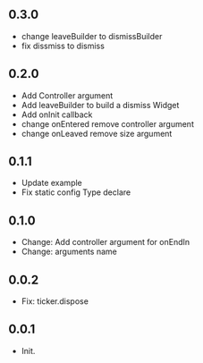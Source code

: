 ## 0.3.0
* change leaveBuilder to dismissBuilder
* fix dissmiss to dismiss

## 0.2.0
* Add Controller argument
* Add leaveBuilder to build a dismiss Widget
* Add onInit callback
* change onEntered remove controller argument
* change onLeaved remove size argument

## 0.1.1
* Update example
* Fix static config Type declare

## 0.1.0
* Change: Add controller argument for onEndIn
* Change: arguments name

## 0.0.2

* Fix: ticker.dispose

## 0.0.1

* Init.
